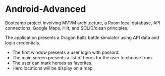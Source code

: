 # Android-Advanced
Bootcamp project involving MVVM architecture, a Room local database, API connections, Google Maps, Hilt, and SOLID/clean principles.

The application presents a Dragon Ballz battle simulator using API data and login credentials. 
* The first window presents a user login with passord. 
* The main screen presents a list of heros for the user to choose from.
* The user can mark heroes as favorites.
* Hero locations will be display on a map.
